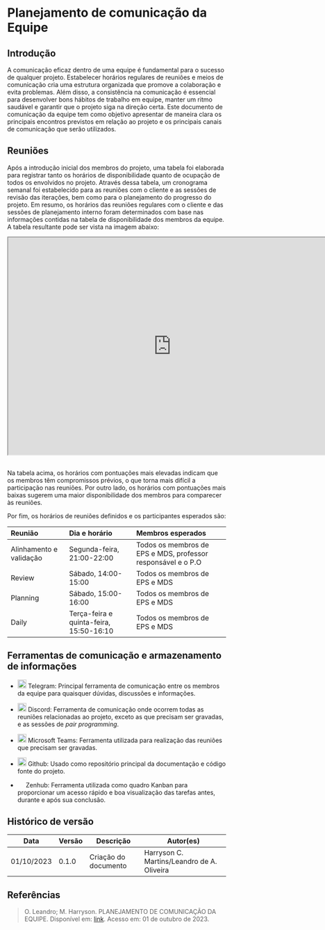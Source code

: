 # Planejamento de comunicação da Equipe

## Introdução

A comunicação eficaz dentro de uma equipe é fundamental para o sucesso de qualquer projeto. Estabelecer horários regulares de reuniões e meios de comunicação cria uma estrutura organizada que promove a colaboração e evita problemas. Além disso, a consistência na comunicação é essencial para desenvolver bons hábitos de trabalho em equipe, manter um ritmo saudável e garantir que o projeto siga na direção certa. Este documento de comunicação da equipe tem como objetivo apresentar de maneira clara os principais encontros previstos em relação ao projeto e os principais canais de comunicação que serão utilizados.

## Reuniões

Após a introdução inicial dos membros do projeto, uma tabela foi elaborada para registrar tanto os horários de disponibilidade quanto de ocupação de todos os envolvidos no projeto. Através dessa tabela, um cronograma semanal foi estabelecido para as reuniões com o cliente e as sessões de revisão das iterações, bem como para o planejamento do progresso do projeto. Em resumo, os horários das reuniões regulares com o cliente e das sessões de planejamento interno foram determinados com base nas informações contidas na tabela de disponibilidade dos membros da equipe. A tabela resultante pode ser vista na imagem abaixo:

<center>
<iframe width="750" height="500" src="https://docs.google.com/spreadsheets/d/1ST4uyOpGExGRr4BNW04McmDTFR9CXrfEBplaY9NUL6w/edit?usp=sharing/pubhtml?widget=true&amp;headers=false"></iframe>
</center><br>

Na tabela acima, os horários com pontuações mais elevadas indicam que os membros têm compromissos prévios, o que torna mais difícil a participação nas reuniões. Por outro lado, os horários com pontuações mais baixas sugerem uma maior disponibilidade dos membros para comparecer às reuniões.

Por fim, os horários de reuniões definidos e os participantes esperados são:

| Reunião | Dia e horário | Membros esperados |
| :------ | :-----------  | :---------------  |
| Alinhamento e validação | Segunda-feira, 21:00-22:00 | Todos os membros de EPS e MDS, professor responsável e o P.O |
| Review | Sábado, 14:00-15:00 | Todos os membros de EPS e MDS |
| Planning | Sábado, 15:00-16:00 | Todos os membros de EPS e MDS |
| Daily | Terça-feira e quinta-feira, 15:50-16:10 | Todos os membros de EPS e MDS |

## Ferramentas de comunicação e armazenamento de informações

* <img src="https://www.freepnglogos.com/uploads/telegram-logo-png-0.png" height="20px" width="20px"> Telegram: Principal ferramenta de comunicação entre os membros da equipe para quaisquer dúvidas, discussões e informações.

* <img src="https://www.freepnglogos.com/uploads/discord-logo-png/discord-logo-logodownload-download-logotipos-1.png" height="20px" width="20px"> Discord: Ferramenta de comunicação onde ocorrem todas as reuniões relacionadas ao projeto, exceto as que precisam ser gravadas, e as sessões de *pair programming*.

* <img src="https://d1fdloi71mui9q.cloudfront.net/KG6Bw8GRJOgOyoDgxblL_wKaXXL2c0b1Zi2DP" height="20px" width="20px"> Microsoft Teams: Ferramenta utilizada para realização das reuniões que precisam ser gravadas.

* <img src="https://pngimg.com/uploads/github/github_PNG40.png" height="20px" width="20px"> Github: Usado como repositório principal da documentação e código fonte do projeto.

* <img src="https://app.zenhub.com/dist/favicon/apple-touch-icon.png" height="15px" width="15px"> Zenhub: Ferramenta utilizada como quadro Kanban para proporcionar um acesso rápido e boa visualização das tarefas antes, durante e após sua conclusão.

## Histórico de versão

| Data | Versão | Descrição | Autor(es) |
| ---- | ------ | --------- | --------- |
| 01/10/2023 | 0.1.0 | Criação do documento | Harryson C. Martins/Leandro de A. Oliveira |

## Referências

> O. Leandro; M. Harryson. PLANEJAMENTO DE COMUNICAÇÃO DA EQUIPE. Disponível em: [link](https://github.com/fga-eps-mds/2023-1-CAPJu-Doc/blob/main/docs/comunicacao.md). Acesso em: 01 de outubro de 2023. 